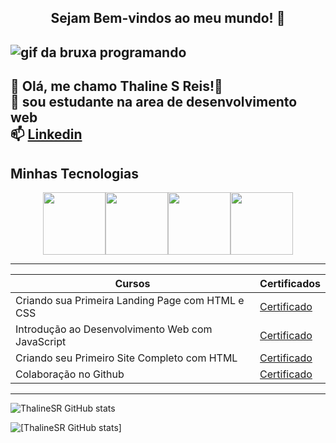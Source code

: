  
  <center><h2>Sejam Bem-vindos ao meu mundo! 👋</h2></center>
 
![gif da bruxa programando](https://i.redd.it/0k6meqvps4h91.gif)
----------
🐾 Olá, me chamo Thaline S Reis!🌺 <br>
📖 sou estudante na area de desenvolvimento web <br>
📫 [Linkedin](https://www.linkedin.com/in/thaline-silva-reis-506555286/)
---------
## Minhas Tecnologias 
<p align="center">
<img src="https://cdn.jsdelivr.net/gh/devicons/devicon@latest/icons/git/git-plain-wordmark.svg" width="100px"/><img src="https://cdn.jsdelivr.net/gh/devicons/devicon@latest/icons/css3/css3-original.svg" width="100px" /><img src="https://cdn.jsdelivr.net/gh/devicons/devicon@latest/icons/javascript/javascript-original.svg" width="100px"/><img src="https://cdn.jsdelivr.net/gh/devicons/devicon@latest/icons/html5/html5-original.svg" width="100px" /><br>
</p>          

-------

|Cursos| Certificados|
|------|-------------|
|Criando sua Primeira Landing Page com HTML e CSS |[Certificado](https://www.dio.me/certificate/A7C60C35/share)|
|Introdução ao Desenvolvimento Web com JavaScript|[Certificado](https://www.dio.me/certificate/4A9853EC/share)|
|Criando seu Primeiro Site Completo com HTML|[Certificado](https://www.dio.me/certificate/AAC33CC0/share)|
|Colaboração no Github|[Certificado](https://www.dio.me/certificate/EWEUUMKR/share)|
------------------

![ThalineSR GitHub stats](https://github-readme-stats.vercel.app/api?username=ThalineSR&theme=radical&show_icons=true) 

![[ThalineSR GitHub stats]](https://github-readme-stats.vercel.app/api/top-langs/?username=ThalineSR&layout=compact&langs_count=7&theme=radical)

      
       

